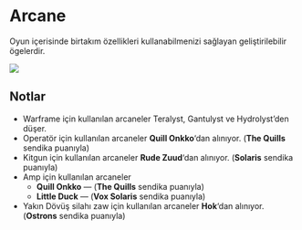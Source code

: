 # Arcane

Oyun içerisinde birtakım özellikleri kullanabilmenizi sağlayan geliştirilebilir ögelerdir.

![](https://imgbbb.com/images/2020/02/29/assets_-lgoamcq2h0squvaydqb_-lhzivu81kmgiulz81jg_-lhziiud-h9fwx2ojkja_arcane.png)

## Notlar <a id="notlar"></a>

* Warframe için kullanılan arcaneler Teralyst, Gantulyst ve Hydrolyst’den düşer.
* Operatör için kullanılan arcaneler **Quill Onkko**‘dan alınıyor. \(**The Quills** sendika puanıyla\)
* Kitgun için kullanılan arcaneler **Rude Zuud**‘dan alınıyor. \(**Solaris** sendika puanıyla\)
* Amp için kullanılan arcaneler
  * **Quill Onkko** — \(**The Quills** sendika puanıyla\)
  * **Little Duck** — \(**Vox Solaris** sendika puanıyla\)
* Yakın Dövüş silahı zaw için kullanılan arcaneler **Hok**‘dan alınıyor. \(**Ostrons** sendika puanıyla\)

